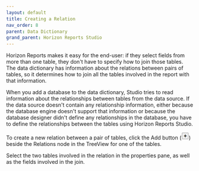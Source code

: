 ```yaml
---
layout: default
title: Creating a Relation
nav_order: 8
parent: Data Dictionary
grand_parent: Horizon Reports Studio
---
```


Horizon Reports makes it easy for the end-user: if they select fields from more than one table, they don't have to specify how to join those tables. The data dictionary has information about the relations between pairs of tables, so it determines how to join all the tables involved in the report with that information.

When you add a database to the data dictionary, Studio tries to read information about the relationships between tables from the data source. If the data source doesn't contain any relationship information, either because the database engine doesn't support that information or because the database designer didn't define any relationships in the database, you have to define the relationships between the tables using Horizon Reports Studio.

To create a new relation between a pair of tables, click the Add button (![](/assets/images/addbutton.png)) beside the Relations node in the TreeView for one of the tables.

Select the two tables involved in the relation in the properties pane, as well as the fields involved in the join.
